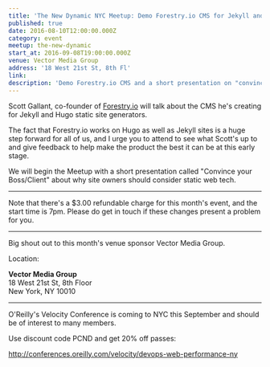 ```yaml
---
title: 'The New Dynamic NYC Meetup: Demo Forestry.io CMS for Jekyll and Hugo Static Sites'
published: true
date: 2016-08-10T12:00:00.000Z
category: event
meetup: the-new-dynamic
start_at: 2016-09-08T19:00:00.000Z
venue: Vector Media Group
address: '18 West 21st St, 8th Fl'
link:
description: 'Demo Forestry.io CMS and a short presentation on "convince your boss/client"'
---
```



Scott Gallant, co-founder of [Forestry.io](https://forestry.io/) will talk about the CMS he's creating for Jekyll and Hugo static site generators.

The fact that Forestry.io works on Hugo as well as Jekyll sites is a huge step forward for all of us, and I urge you to attend to see what Scott's up to and give feedback to help make the product the best it can be at this early stage.

We will begin the Meetup with a short presentation called "Convince your Boss/Client" about why site owners should consider static web tech.

---

Note that there's a $3.00 refundable charge for this month's event, and the start time is 7pm. Please do get in touch if these changes present a problem for you.

---

Big shout out to this month's venue sponsor Vector Media Group.

Location:

**Vector Media Group**
<br>18 West 21st St, 8th Floor
<br>New York, NY 10010

---

O'Reilly's Velocity Conference is coming to NYC this September and should be of interest to many members.

Use discount code PCND and get 20% off passes:

http://conferences.oreilly.com/velocity/devops-web-performance-ny